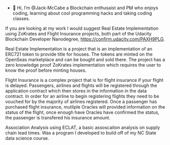 - 👋 Hi, I’m @Jack-McCabe a Blockchain enthusaist and PM who enjoys coding, learning about cool programming hacks and taking coding classes. 

If you are looking at my work I would suggest Real Estate Implementation using ZoKrates and Flight Insurance projects, both part of the Udacity Blockchain Developer Nanodegree, https://confirm.udacity.com/PAXH9PLG.

Real Estate Implementation is a project that is an implementation of an ERC721 token to provide title for houses. The tokens are minted on the OpenSeas marketplace and can be bought and sold there. The project has a zero knowledge proof ZoKrates implementation which requires the user to know the proof before minting houses. 


Flight Insurance is a complex project that is for flight insurance if your flight is delayed. Passengers, airlines and flights will be registered through the application contract which then stores in the information in the data contract. In order for an airline to begin registering flights they need to be vouched for by the majority of airlines registered. Once a passenger has purchased flight insurance, mutliple Oracles will provided information on the status of the flight, once enough have Oracles have confirmed the status, the passenger is transfered his insurance amount. 


Association Analysis using ECLAT, a basic assoscaiton analysis on supply chain lead times. Was a program I developed to build off of my NC State data science course. 

